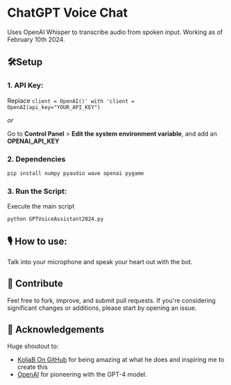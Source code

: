 # ChatGPT Voice Chat 
Uses OpenAI Whisper to transcribe audio from spoken input. Working as of February 10th 2024.

## 🛠️Setup 

### 1. API Key: 

Replace `client = OpenAI()' with 'client = OpenAI(api_key="YOUR_API_KEY")` 

*or*

Go to **Control Panel** > **Edit the system environment variable**, and add an **OPENAI_API_KEY**

### 2. Dependencies 

```bash
pip install numpy pyaudio wave openai pygame
```

### 3. Run the Script: 

Execute the main script
```bash
python GPTVoiceAssistant2024.py
```

## 🎙 How to use: 

Talk into your microphone and speak your heart out with the bot. 

## 🤝 Contribute

Feel free to fork, improve, and submit pull requests. If you're considering significant changes or additions, please start by opening an issue.

## 💖 Acknowledgements

Huge shoutout to:
- [KoljaB On GitHub](https://github.com/KoljaB/AIVoiceChat/) for being amazing at what he does and inspiring me to create this
- [OpenAI](https://www.openai.com/) for pioneering with the GPT-4 model.
